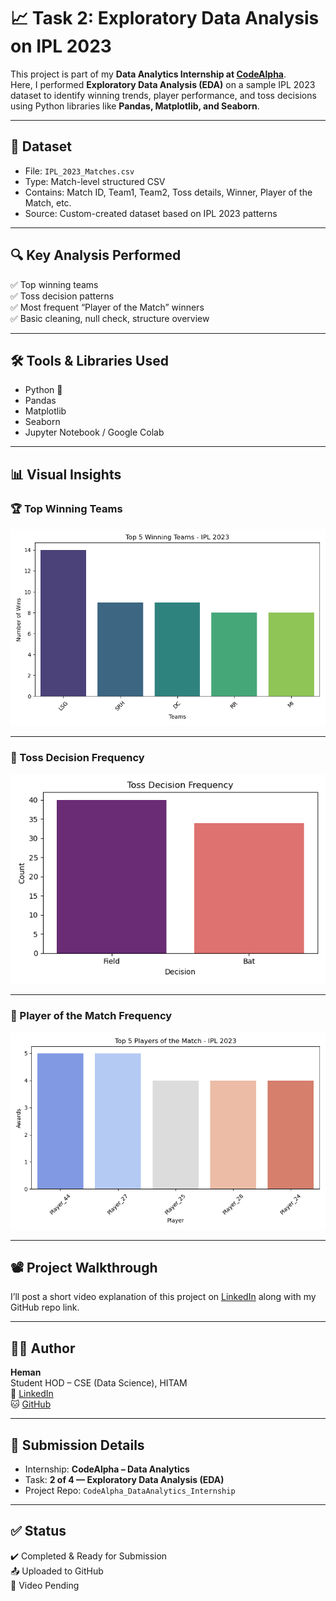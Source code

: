 # 📈 Task 2: Exploratory Data Analysis on IPL 2023

This project is part of my **Data Analytics Internship at [CodeAlpha](https://www.codealpha.tech)**.  
Here, I performed **Exploratory Data Analysis (EDA)** on a sample IPL 2023 dataset to identify winning trends, player performance, and toss decisions using Python libraries like **Pandas, Matplotlib, and Seaborn**.

---

## 📁 Dataset

- File: `IPL_2023_Matches.csv`
- Type: Match-level structured CSV
- Contains: Match ID, Team1, Team2, Toss details, Winner, Player of the Match, etc.
- Source: Custom-created dataset based on IPL 2023 patterns

---

## 🔍 Key Analysis Performed

✅ Top winning teams  
✅ Toss decision patterns  
✅ Most frequent “Player of the Match” winners  
✅ Basic cleaning, null check, structure overview

---

## 🛠️ Tools & Libraries Used

- Python 🐍  
- Pandas  
- Matplotlib  
- Seaborn  
- Jupyter Notebook / Google Colab

---

## 📊 Visual Insights

### 🏆 Top Winning Teams

![Winners Plot](plots/winners_plot.png)

---

### 🎯 Toss Decision Frequency

![Toss Decision](plots/toss_decision.png)

---

### 🌟 Player of the Match Frequency

![Player Awards](plots/player_of_match.png)

---

## 📽️ Project Walkthrough

I’ll post a short video explanation of this project on [LinkedIn](https://www.linkedin.com) along with my GitHub repo link.

---

## 🧑‍💻 Author

**Heman**  
Student HOD – CSE (Data Science), HITAM  
🔗 [LinkedIn](https://www.linkedin.com/in/your-profile)  
🐱 [GitHub](https://github.com/your-username)

---

## 📌 Submission Details

- Internship: **CodeAlpha – Data Analytics**
- Task: **2 of 4 — Exploratory Data Analysis (EDA)**
- Project Repo: `CodeAlpha_DataAnalytics_Internship`

---

## ✅ Status

✔️ Completed & Ready for Submission  
📤 Uploaded to GitHub  
🎥 Video Pending  
